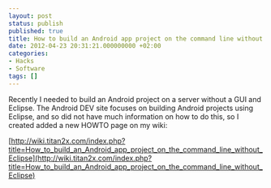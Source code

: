```yaml
---
layout: post
status: publish
published: true
title: How to build an Android app project on the command line without Eclipse
date: 2012-04-23 20:31:21.000000000 +02:00
categories:
- Hacks
- Software
tags: []
---
```

Recently I needed to build an Android project on a server without a GUI and Eclipse. The Android DEV site focuses on building Android projects using Eclipse, and so did not have much information on how to do this, so I created added a new HOWTO page on my wiki:

[http://wiki.titan2x.com/index.php?title=How_to_build_an_Android_app_project_on_the_command_line_without_Eclipse](http://wiki.titan2x.com/index.php?title=How_to_build_an_Android_app_project_on_the_command_line_without_Eclipse)
